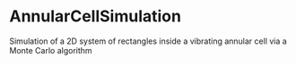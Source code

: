 # AnnularCellSimulation
Simulation of a 2D system of rectangles inside a vibrating annular cell via a Monte Carlo algorithm
